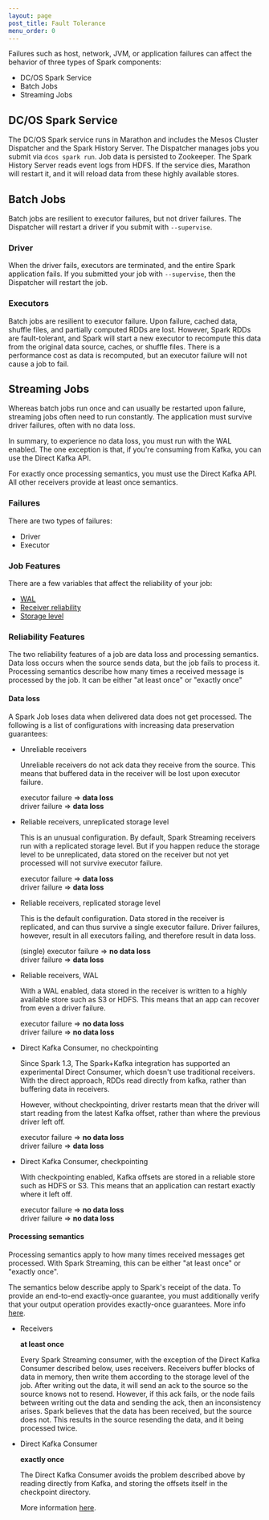 ```yaml
---
layout: page
post_title: Fault Tolerance
menu_order: 0
---
```



Failures such as host, network, JVM, or application failures can affect the behavior of three types of Spark components:

*   DC/OS Spark Service
*   Batch Jobs
*   Streaming Jobs

## DC/OS Spark Service

The DC/OS Spark service runs in Marathon and includes the Mesos Cluster Dispatcher and the Spark History Server. The Dispatcher manages jobs you submit via `dcos spark run`. Job data is persisted to Zookeeper. The Spark History Server reads event logs from HDFS. If the service dies, Marathon will restart it, and it will reload data from these highly available stores.

## Batch Jobs

Batch jobs are resilient to executor failures, but not driver failures. The Dispatcher will restart a driver if you submit with `--supervise`.

### Driver

When the driver fails, executors are terminated, and the entire Spark application fails. If you submitted your job with `--supervise`, then the Dispatcher will restart the job.

### Executors

Batch jobs are resilient to executor failure. Upon failure, cached data, shuffle files, and partially computed RDDs are lost. However, Spark RDDs are fault-tolerant, and Spark will start a new executor to recompute this data from the original data source, caches, or shuffle files. There is a performance cost as data is recomputed, but an executor failure will not cause a job to fail.

## Streaming Jobs

Whereas batch jobs run once and can usually be restarted upon failure, streaming jobs often need to run constantly. The application must survive driver failures, often with no data loss.

In summary, to experience no data loss, you must run with the WAL enabled. The one exception is that, if you're consuming from Kafka, you can use the Direct Kafka API.

For exactly once processing semantics, you must use the Direct Kafka API. All other receivers provide at least once semantics.

### Failures

There are two types of failures:

*   Driver
*   Executor

### Job Features

There are a few variables that affect the reliability of your job:

*   [WAL][1]
*   [Receiver reliability][2]
*   [Storage level][3]

### Reliability Features

The two reliability features of a job are data loss and processing semantics. Data loss occurs when the source sends data, but the job fails to process it. Processing semantics describe how many times a received message is processed by the job. It can be either "at least once" or "exactly once"

#### Data loss

A Spark Job loses data when delivered data does not get processed. The following is a list of configurations with increasing data preservation guarantees:

*   Unreliable receivers
    
    Unreliable receivers do not ack data they receive from the source. This means that buffered data in the receiver will be lost upon executor failure.
    
    executor failure => **data loss**  
    driver failure => **data loss**

*   Reliable receivers, unreplicated storage level
    
    This is an unusual configuration. By default, Spark Streaming receivers run with a replicated storage level. But if you happen reduce the storage level to be unreplicated, data stored on the receiver but not yet processed will not survive executor failure.
    
    executor failure => **data loss**  
    driver failure => **data loss**

*   Reliable receivers, replicated storage level
    
    This is the default configuration. Data stored in the receiver is replicated, and can thus survive a single executor failure. Driver failures, however, result in all executors failing, and therefore result in data loss.
    
    (single) executor failure => **no data loss**  
    driver failure => **data loss**

*   Reliable receivers, WAL
    
    With a WAL enabled, data stored in the receiver is written to a highly available store such as S3 or HDFS. This means that an app can recover from even a driver failure.
    
    executor failure => **no data loss**  
    driver failure => **no data loss**

*   Direct Kafka Consumer, no checkpointing
    
    Since Spark 1.3, The Spark+Kafka integration has supported an experimental Direct Consumer, which doesn't use traditional receivers. With the direct approach, RDDs read directly from kafka, rather than buffering data in receivers.
    
    However, without checkpointing, driver restarts mean that the driver will start reading from the latest Kafka offset, rather than where the previous driver left off.
    
    executor failure => **no data loss**  
    driver failure => **data loss**

*   Direct Kafka Consumer, checkpointing
    
    With checkpointing enabled, Kafka offsets are stored in a reliable store such as HDFS or S3. This means that an application can restart exactly where it left off.
    
    executor failure => **no data loss**  
    driver failure => **no data loss**

#### Processing semantics

Processing semantics apply to how many times received messages get processed. With Spark Streaming, this can be either "at least once" or "exactly once".

The semantics below describe apply to Spark's receipt of the data. To provide an end-to-end exactly-once guarantee, you must additionally verify that your output operation provides exactly-once guarantees. More info [here][4].

*   Receivers
    
    **at least once**
    
    Every Spark Streaming consumer, with the exception of the Direct Kafka Consumer described below, uses receivers. Receivers buffer blocks of data in memory, then write them according to the storage level of the job. After writing out the data, it will send an ack to the source so the source knows not to resend. However, if this ack fails, or the node fails between writing out the data and sending the ack, then an inconsistency arises. Spark believes that the data has been received, but the source does not. This results in the source resending the data, and it being processed twice.

*   Direct Kafka Consumer
    
    **exactly once**
    
    The Direct Kafka Consumer avoids the problem described above by reading directly from Kafka, and storing the offsets itself in the checkpoint directory.
    
    More information [here][5].

 [1]: https://spark.apache.org/docs/1.6.0/streaming-programming-guide.html#requirements
 [2]: https://spark.apache.org/docs/1.6.0/streaming-programming-guide.html#with-receiver-based-sources
 [3]: http://spark.apache.org/docs/latest/programming-guide.html#which-storage-level-to-choose
 [4]: http://spark.apache.org/docs/latest/streaming-programming-guide.html#semantics-of-output-operations
 [5]: https://databricks.com/blog/2015/03/30/improvements-to-kafka-integration-of-spark-streaming.html